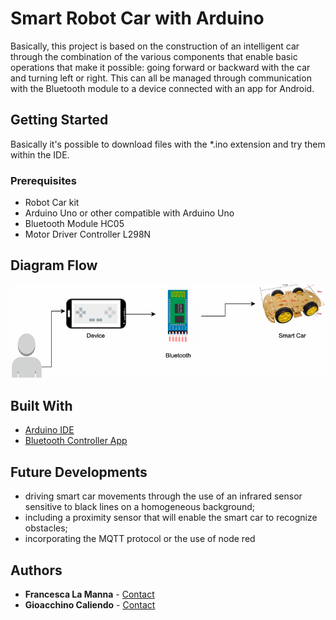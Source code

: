 # Smart Robot Car with Arduino 

Basically, this project is based on the construction of an intelligent car through the combination of the various components that enable basic operations that make it possible: going forward or backward with the car and turning left or right. This can all be managed through communication with the Bluetooth module to a device connected with an app for Android. 

## Getting Started

Basically it's possible to download files with the *.ino extension and try them within the IDE. 

### Prerequisites
 
- Robot Car kit
- Arduino Uno or other compatible with Arduino Uno
- Bluetooth Module HC05
- Motor Driver Controller L298N

## Diagram Flow

![diagram](https://github.com/LamFra/Smart-Robot-Car-Arduino/blob/main/img/img.png?raw=true)

## Built With

  - [Arduino IDE](https://www.arduino.cc/en/software)
  - [Bluetooth Controller App](https://play.google.com/store/apps/details?id=com.giumig.apps.bluetoothserialmonitor)
  
## Future Developments

- driving smart car movements through the use of an infrared sensor sensitive to black lines on a homogeneous background;
- including a proximity sensor that will enable the smart car to recognize obstacles;
- incorporating the MQTT protocol or the use of node red 

## Authors

  - **Francesca La Manna** - [Contact](f.lamanna5@studenti.unisa.it)
  - **Gioacchino Caliendo** - [Contact](g.caliendo16@studenti.unisa.it)
